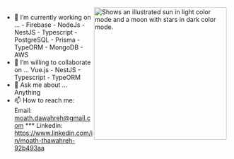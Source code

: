  
   <img alt="Shows an illustrated sun in light color mode and a moon with stars in dark color mode." src="https://i.pinimg.com/originals/56/45/ab/5645ab57b8e979cf2ec5abf1e636089d.gif" width="300" height="300" align="right" >


- 🔭 I’m currently working on ... - Firebase - NodeJs - NestJS - Typescript - PostgreSQL - Prisma - TypeORM - MongoDB - AWS                       
- 👯 I’m willing to collaborate on ... Vue.js - NestJS - Typescript - TypeORM                   
- 💬 Ask me about ... Anything 
- 📫 How to reach me: Email: moath.dawahreh@gmail.com *** Linkedin: https://www.linkedin.com/in/moath-thawahreh-92b493aa



<!-- ![BarryCarlyons's GitHub stats](https://github-readme-stats.vercel.app/api?username=moathdawahreh&show_icons=true&theme=tokyonight&count_private=true) -->

 
